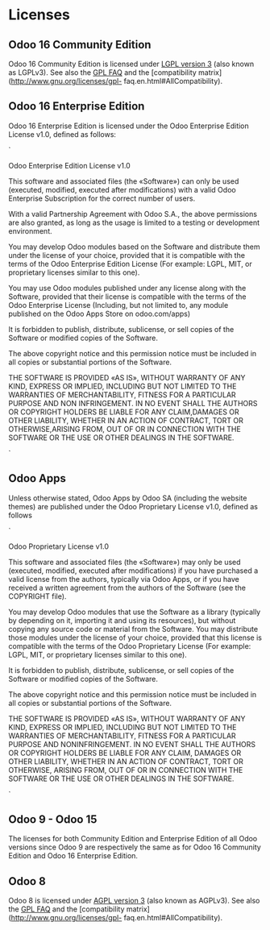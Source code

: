 # Licenses

## Odoo 16 Community Edition

Odoo 16 Community Edition is licensed under [LGPL version
3](http://www.gnu.org/licenses/lgpl-3.0.en.html) (also known as LGPLv3). See
also the [GPL FAQ](http://www.gnu.org/licenses/gpl-faq.en.html) and the
[compatibility matrix](http://www.gnu.org/licenses/gpl-
faq.en.html#AllCompatibility).

## Odoo 16 Enterprise Edition

Odoo 16 Enterprise Edition is licensed under the Odoo Enterprise Edition
License v1.0, defined as follows:

`

Odoo Enterprise Edition License v1.0

This software and associated files (the «Software») can only be used
(executed, modified, executed after modifications) with a valid Odoo
Enterprise Subscription for the correct number of users.

With a valid Partnership Agreement with Odoo S.A., the above permissions are
also granted, as long as the usage is limited to a testing or development
environment.

You may develop Odoo modules based on the Software and distribute them under
the license of your choice, provided that it is compatible with the terms of
the Odoo Enterprise Edition License (For example: LGPL, MIT, or proprietary
licenses similar to this one).

You may use Odoo modules published under any license along with the Software,
provided that their license is compatible with the terms of the Odoo
Enterprise License (Including, but not limited to, any module published on the
Odoo Apps Store on odoo.com/apps)

It is forbidden to publish, distribute, sublicense, or sell copies of the
Software or modified copies of the Software.

The above copyright notice and this permission notice must be included in all
copies or substantial portions of the Software.

THE SOFTWARE IS PROVIDED «AS IS», WITHOUT WARRANTY OF ANY KIND, EXPRESS OR
IMPLIED, INCLUDING BUT NOT LIMITED TO THE WARRANTIES OF MERCHANTABILITY,
FITNESS FOR A PARTICULAR PURPOSE AND NON INFRINGEMENT. IN NO EVENT SHALL THE
AUTHORS OR COPYRIGHT HOLDERS BE LIABLE FOR ANY CLAIM,DAMAGES OR OTHER
LIABILITY, WHETHER IN AN ACTION OF CONTRACT, TORT OR OTHERWISE,ARISING FROM,
OUT OF OR IN CONNECTION WITH THE SOFTWARE OR THE USE OR OTHER DEALINGS IN THE
SOFTWARE.

`

## Odoo Apps

Unless otherwise stated, Odoo Apps by Odoo SA (including the website themes)
are published under the Odoo Proprietary License v1.0, defined as follows

`

Odoo Proprietary License v1.0

This software and associated files (the «Software») may only be used
(executed, modified, executed after modifications) if you have purchased a
valid license from the authors, typically via Odoo Apps, or if you have
received a written agreement from the authors of the Software (see the
COPYRIGHT file).

You may develop Odoo modules that use the Software as a library (typically by
depending on it, importing it and using its resources), but without copying
any source code or material from the Software. You may distribute those
modules under the license of your choice, provided that this license is
compatible with the terms of the Odoo Proprietary License (For example: LGPL,
MIT, or proprietary licenses similar to this one).

It is forbidden to publish, distribute, sublicense, or sell copies of the
Software or modified copies of the Software.

The above copyright notice and this permission notice must be included in all
copies or substantial portions of the Software.

THE SOFTWARE IS PROVIDED «AS IS», WITHOUT WARRANTY OF ANY KIND, EXPRESS OR
IMPLIED, INCLUDING BUT NOT LIMITED TO THE WARRANTIES OF MERCHANTABILITY,
FITNESS FOR A PARTICULAR PURPOSE AND NONINFRINGEMENT. IN NO EVENT SHALL THE
AUTHORS OR COPYRIGHT HOLDERS BE LIABLE FOR ANY CLAIM, DAMAGES OR OTHER
LIABILITY, WHETHER IN AN ACTION OF CONTRACT, TORT OR OTHERWISE, ARISING FROM,
OUT OF OR IN CONNECTION WITH THE SOFTWARE OR THE USE OR OTHER DEALINGS IN THE
SOFTWARE.

`

## Odoo 9 - Odoo 15

The licenses for both Community Edition and Enterprise Edition of all Odoo
versions since Odoo 9 are respectively the same as for Odoo 16 Community
Edition and Odoo 16 Enterprise Edition.

## Odoo 8

Odoo 8 is licensed under [AGPL version
3](http://www.gnu.org/licenses/agpl-3.0.en.html) (also known as AGPLv3). See
also the [GPL FAQ](http://www.gnu.org/licenses/gpl-faq.en.html) and the
[compatibility matrix](http://www.gnu.org/licenses/gpl-
faq.en.html#AllCompatibility).

